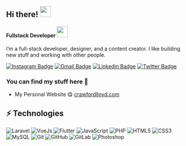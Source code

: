 ## Hi there! <img src="https://crawfordlloyd.com/assets/videos/lcvid.mp4" width="30px">
<h4> Fullstack Developer <img src="https://media.giphy.com/media/WUlplcMpOCEmTGBtBW/giphy.gif" width="30"> </h4>
I’m a full-stack developer, designer, and a content creator. I like building new stuff and working with other people.

[![Instagram Badge](https://img.shields.io/badge/-@lloyd.crawford-purple?style=flat-square&logo=instagram&logoColor=white&link=https://www.instagram.com/lloyd_d_crawford/)](https://www.instagram.com/lloyd_d_crawford/)
[![Gmail Badge](https://img.shields.io/badge/-lloyd@crawfordlloyd.com-c14438?style=flat-square&logo=Gmail&logoColor=white&link=mailto:lloyd@crawfordlloyd.com)](mailto:lloyd@crawfordlloyd.com)
[![Linkedin Badge](https://img.shields.io/badge/-LloydCrawford-blue?style=flat-square&logo=Linkedin&logoColor=white&link=https://www.linkedin.com/in/lloyd-crawford-9a21b2141/)](https://www.linkedin.com/in/lloyd-crawford-9a21b2141/)
[![Twitter Badge](https://img.shields.io/badge/-@designsbylloyd-0088CC?style=flat&logo=Twitter&logoColor=white)](https://twitter.com/designsbylloyd/ "Contact on Twitter")

### You can find my stuff here :leaves:

- My Personal Website :yum: [crawfordlloyd.com](https://crawfordlloyd.com)


## ⚡ Technologies

<!--- just --->

![Laravel](https://img.shields.io/badge/-Laravel-00599C?style=flat-square&logo=Laravel)
![VueJs](https://img.shields.io/badge/vuejs-2.x-brightgreen.svg?style=flat-square)
![Flutter](https://img.shields.io/badge/-Flutter-black?style=flat-square&logo=flutter)
![JavaScript](https://img.shields.io/badge/-JavaScript-black?style=flat-square&logo=javascript)
![PHP](https://img.shields.io/badge/-PHP-black?style=flat-square&logo=php)
![HTML5](https://img.shields.io/badge/-HTML5-E34F26?style=flat-square&logo=html5&logoColor=white)
![CSS3](https://img.shields.io/badge/-CSS3-1572B6?style=flat-square&logo=css3)
![MySQL](https://img.shields.io/badge/-MySQL-black?style=flat-square&logo=mysql)
![Git](https://img.shields.io/badge/-Git-black?style=flat-square&logo=git)
![GitHub](https://img.shields.io/badge/-GitHub-181717?style=flat-square&logo=github)
![GitLab](https://img.shields.io/badge/-GitLab-FCA121?style=flat-square&logo=gitlab)
![Photoshop](https://img.shields.io/badge/-Photoshop-black?style=flat-square&logo=photoshop)
